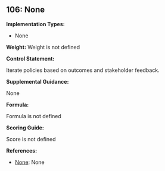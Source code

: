 ## 106: None

**Implementation Types:**
 
- None

**Weight:** Weight is not defined

**Control Statement:**

Iterate policies based on outcomes and stakeholder feedback.

**Supplemental Guidance:**

None

**Formula:**

Formula is not defined

**Scoring Guide:**

Score is not defined

**References:**

- [None](None): None